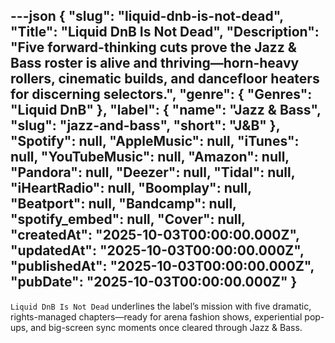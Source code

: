 ---json
{
  "slug": "liquid-dnb-is-not-dead",
  "Title": "Liquid DnB Is Not Dead",
  "Description": "Five forward-thinking cuts prove the Jazz & Bass roster is alive and thriving—horn-heavy rollers, cinematic builds, and dancefloor heaters for discerning selectors.",
  "genre": {
    "Genres": "Liquid DnB"
  },
  "label": {
    "name": "Jazz & Bass",
    "slug": "jazz-and-bass",
    "short": "J&B"
  },
  "Spotify": null,
  "AppleMusic": null,
  "iTunes": null,
  "YouTubeMusic": null,
  "Amazon": null,
  "Pandora": null,
  "Deezer": null,
  "Tidal": null,
  "iHeartRadio": null,
  "Boomplay": null,
  "Beatport": null,
  "Bandcamp": null,
  "spotify_embed": null,
  "Cover": null,
  "createdAt": "2025-10-03T00:00:00.000Z",
  "updatedAt": "2025-10-03T00:00:00.000Z",
  "publishedAt": "2025-10-03T00:00:00.000Z",
  "pubDate": "2025-10-03T00:00:00.000Z"
}
---

`Liquid DnB Is Not Dead` underlines the label’s mission with five dramatic, rights-managed chapters—ready for arena fashion shows, experiential pop-ups, and big-screen sync moments once cleared through Jazz & Bass.
